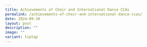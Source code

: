 ```yaml
---
title: Achievements of Choir and International Dance CCAs
permalink: /achievements-of-choir-and-international-dance-ccas/
date: 2024-09-30
layout: post
description: ""
image: ""
variant: tiptap
---
```

